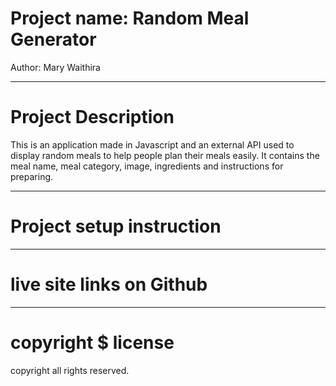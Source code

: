 # Project name: Random Meal Generator
Author: Mary Waithira

---
# Project Description
This is an application made in Javascript and an external API used to display random meals to help people plan their meals easily. It contains the meal name, meal category, image, ingredients and instructions for preparing. 

---
# Project setup instruction

---
# live site links on Github

---
# copyright $ license
copyright all rights reserved.
